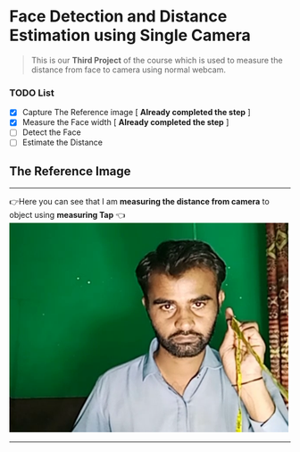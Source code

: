 #  Face Detection and Distance Estimation using Single Camera 
> This is our **Third Project** of the course which is used to measure the distance from face to camera using normal webcam.

### TODO List
- [x] Capture The Reference image [ **Already completed the step** ]
- [x] Measure the Face width [ **Already completed the step** ]
- [ ] Detect the Face 
- [ ] Estimate the Distance 

## The Reference Image 
___
👉Here you can see that I am **measuring the distance from camera** to object using **measuring Tap** 👈
<img src="Ref_image.png" width="500px"> 
___
